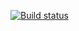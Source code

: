 [![Build status](https://ci.appveyor.com/api/projects/status/scbw7kgxps5vewvd?svg=true)](https://ci.appveyor.com/project/Yassssmin/pageobjects)